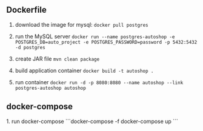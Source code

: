 <h2>Dockerfile</h2>

1. download the image for mysql:
	```docker pull postgres```

2. run the MySQL server
	```docker run --name postgres-autoshop -e POSTGRES_DB=auto_project -e POSTGRES_PASSWORD=password -p 5432:5432 -d postgres```

3. create JAR file 
	```mvn clean package```

4. build application container
	```docker build -t autoshop .```

5. run container
	```docker run -d -p 8080:8080 --name autoshop --link postgres-autoshop autoshop```


<h2>docker-compose</h2>
1. run docker-compose
	```docker-compose -f docker-compose up ```